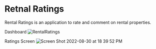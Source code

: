 # Retnal Ratings
Rental Ratings is an application to rate and comment on rental properties.

Dashboard
![RentalRatings](https://user-images.githubusercontent.com/72363705/187573849-e7336671-77ad-40d8-ad6b-2b9701342f4d.png)

Ratings Screen
![Screen Shot 2022-08-30 at 18 39 52 PM](https://user-images.githubusercontent.com/72363705/187573993-a8ea32c4-c1a6-4836-9b16-edb0bda617a1.png)
